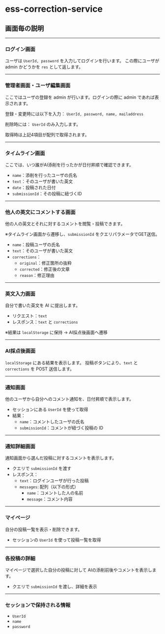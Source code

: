 # ess-correction-service

## 画面毎の説明

---

### ログイン画面

ユーザは
`UserId, password`
を入力してログインを行います。
この際にユーザが admin かどうかを `res` として返します。

---

### 管理者画面・ユーザ編集画面

ここではユーザの登録を admin が行います。ログインの際に admin であれば表示されます。

登録・変更時には以下を入力：
`UserId, password, name, mailaddress`

削除時には：
`UserId` のみ入力します。

取得時は上記4項目が配列で取得されます。

---

### タイムライン画面

ここでは、いつ誰がAI添削を行ったかが日付昇順で確認できます。

- `name`：添削を行ったユーザの氏名
- `text`：そのユーザが書いた英文
- `date`：投稿された日付
- `submissionId`：その投稿に紐づくID

---

### 他人の英文にコメントする画面

他の人の英文とそれに対するコメントを閲覧・投稿できます。

※タイムライン画面から遷移し、`submissionId` をクエリパラメータでGET送信。

- `name`：投稿ユーザの氏名
- `text`：そのユーザが書いた英文
- `corrections`：
  - `original`：修正箇所の抜粋
  - `corrected`：修正後の文章
  - `reason`：修正理由

---

### 英文入力画面

自分で書いた英文を AI に提出します。

- リクエスト：`text`
- レスポンス：`text` と `corrections`

※結果は `localStorage` に保持 → AI採点後画面へ遷移

---

### AI採点後画面

`localStorage` にある結果を表示します。
投稿ボタンにより、`text` と `corrections` を POST 送信します。

---

### 通知画面

他のユーザから自分へのコメント通知を、日付昇順で表示します。

- セッションにある `UserId` を使って取得
- 結果：
  - `name`：コメントしたユーザの氏名
  - `submissionId`：コメントが紐づく投稿の ID

---

### 通知詳細画面

通知画面から選んだ投稿に対するコメントを表示します。

- クエリで `submissionId` を渡す
- レスポンス：
  - `text`：ログインユーザが行った投稿
  - `messages`: 配列（以下の形式）
    - `name`：コメントした人の名前
    - `message`：コメント内容

---

### マイページ

自分の投稿一覧を表示・削除できます。

- セッションの `UserId` を使って投稿一覧を取得

---

### 各投稿の詳細

マイページで選択した自分の投稿に対して
AIの添削前後やコメントを表示します。

- クエリで `submissionId` を渡し、詳細を表示

---

### セッションで保持される情報

- `UserId`
- `name`
- `password`
  
